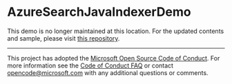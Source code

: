# AzureSearchJavaIndexerDemo

This demo is no longer maintained at this location. For the updated contents and sample, please visit [this repository](https://github.com/Azure-Samples/search-java-indexer-demo).

---

This project has adopted the [Microsoft Open Source Code of Conduct](https://opensource.microsoft.com/codeofconduct/). For more information see the [Code of Conduct FAQ](https://opensource.microsoft.com/codeofconduct/faq/) or contact [opencode@microsoft.com](mailto:opencode@microsoft.com) with any additional questions or comments.
